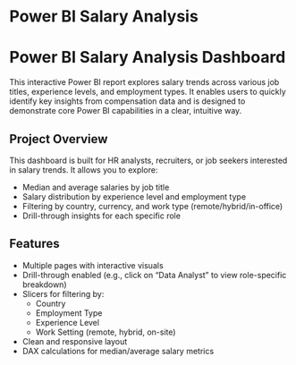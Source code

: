 # Power BI Salary Analysis 

# Power BI Salary Analysis Dashboard

This interactive Power BI report explores salary trends across various job titles, experience levels, and employment types. It enables users to quickly identify key insights from compensation data and is designed to demonstrate core Power BI capabilities in a clear, intuitive way.

## Project Overview

This dashboard is built for HR analysts, recruiters, or job seekers interested in salary trends. It allows you to explore:
- Median and average salaries by job title
- Salary distribution by experience level and employment type
- Filtering by country, currency, and work type (remote/hybrid/in-office)
- Drill-through insights for each specific role

## Features

- Multiple pages with interactive visuals
- Drill-through enabled (e.g., click on “Data Analyst” to view role-specific breakdown)
- Slicers for filtering by:
  - Country
  - Employment Type
  - Experience Level
  - Work Setting (remote, hybrid, on-site)
- Clean and responsive layout
- DAX calculations for median/average salary metrics
